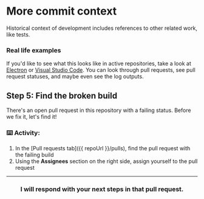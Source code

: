 # More commit context

Historical context of development includes references to other related work, like tests.

### Real life examples

If you'd like to see what this looks like in active repositories, take a look at [Electron](https://github.com/electron/electron/pulls) or [Visual Studio Code](https://github.com/microsoft/vscode/pulls). You can look through pull requests, see pull request statuses, and maybe even see the log outputs.

## Step 5: Find the broken build

There's an open pull request in this repository with a failing status. Before we fix it, let's find it!

### :keyboard: Activity:

1. In the [Pull requests tab]({{ repoUrl }}/pulls), find the pull request with the failing build
2. Using the **Assignees** section on the right side, assign yourself to the pull request

<hr>
<h3 align="center">I will respond with your next steps in that pull request.</h3>